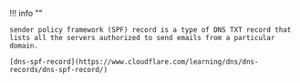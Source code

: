 !!! info ""

    sender policy framework (SPF) record is a type of DNS TXT record that lists all the servers authorized to send emails from a particular domain.

    [dns-spf-record](https://www.cloudflare.com/learning/dns/dns-records/dns-spf-record/)


